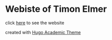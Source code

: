 # Webiste of Timon Elmer 

click [here](https://timonelmer.netlify.app/) to see the website

created with [Hugo Academic Theme](https://github.com/wowchemy/starter-hugo-academic)
